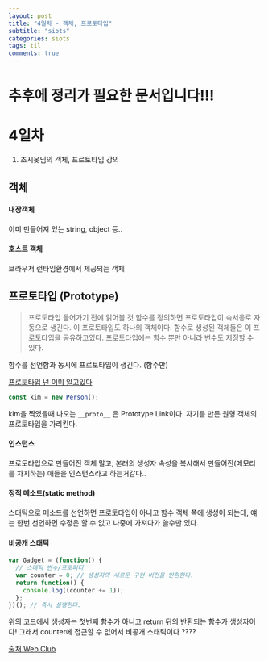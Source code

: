 ```yaml
---
layout: post
title: "4일차 - 객체, 프로토타입"
subtitle: "siots"
categories: siots
tags: til
comments: true
---
```


# 추후에 정리가 필요한 문서입니다!!!

# 4일차

1. 조시옷님의 객체, 프로토타입 강의

## 객체

#### 내장객체

이미 만들어져 있는 string, object 등..

#### 호스트 객체

브라우저 런타임환경에서 제공되는 객체

## 프로토타입 (Prototype)

> 프로토타입 들어가기 전에 읽어볼 것
> 함수를 정의하면 프로토타입이 속서응로 자동으로 생긴다. 이 프로토타입도 하나의 객체이다. 함수로 생성된 객체들은 이 프로토타입을 공유하고있다. 프로토타입에는 함수 뿐만 아니라 변수도 지정할 수 있다.

함수를 선언함과 동시에 프로토타입이 생긴다. (함수만)

[프로토타입 넌 이미 알고있다](https://medium.com/@bluesh55/javascript-prototype-%EC%9D%B4%ED%95%B4%ED%95%98%EA%B8%B0-f8e67c286b67)

```js
const kim = new Person();
```

kim을 찍었을때 나오는 `__proto__` 은 Prototype Link이다. 자기를 만든 원형 객체의 프로토타입을 가리킨다.

#### 인스턴스

프로토타입으로 만들어진 객체 말고, 본래의 생성자 속성을 복사해서 만들어진(메모리를 차지하는) 애들을 인스턴스라고 하는거같다..

#### 정적 메소드(static method)

스태틱으로 메소드를 선언하면 프로토타입이 아니고 함수 객체 쪽에 생성이 되는데, 얘는 한번 선언하면 수정은 할 수 없고 나중에 가져다가 쓸수만 있다.

#### 비공개 스태틱

```js
var Gadget = (function() {
  // 스태틱 변수/프로퍼티
  var counter = 0; // 생성자의 새로운 구현 버전을 반환한다.
  return function() {
    console.log((counter += 1));
  };
})(); // 즉시 실행한다.
```

위의 코드에서 생성자는 첫번째 함수가 아니고 return 뒤의 반환되는 함수가 생성자이다! 그래서 counter에 접근할 수 없어서 비공개 스태틱이다 ????

[출처 Web Club](http://webclub.tistory.com/526)
